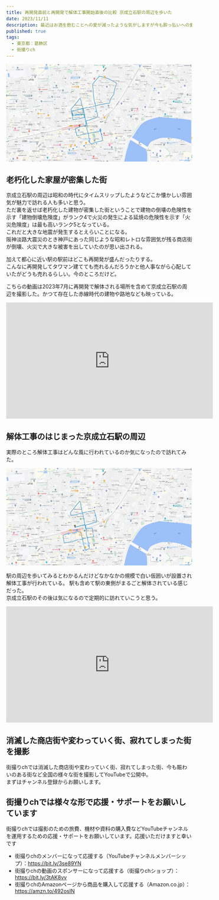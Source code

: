 ```yaml
---
title: 再開発直前と再開発で解体工事開始直後の比較 京成立石駅の周辺を歩いた
date: 2023/11/11
description: 最近はお酒を飲むことへの愛が減ったような気がしますが今も酔っ払いへの愛にあふれた街 八戸の中心街を歩いたときの動画紹介です
published: true
tags:
  - 東京都：葛飾区
  - 街撮りch
---
```


![解体工事直前の京成立石駅](/images/2023/11//keisei_tateishi_map_1.jpg "解体工事直前の京成立石駅")

## 老朽化した家屋が密集した街
京成立石駅の周辺は昭和の時代にタイムスリップしたようなどこか懐かしい雰囲気が魅力で訪れる人も多いと思う。  
ただ裏を返せば老朽化した建物が密集した街ということで建物の倒壊の危険性を示す「建物倒壊危険度」がランク4で火災の発生による延焼の危険性を示す「火災危険度」は最も高いランク5となっている。  
これだと大きな地震が発生するとえらいことになる。  
阪神淡路大震災のとき神戸にあった同じような昭和レトロな雰囲気が残る商店街が倒壊、火災で大きな被害を出していたのが思い出される。

加えて都心に近い駅の駅前はどこも再開発が盛んだったりする。  
こんなに再開発してタワマン建てても売れるんだろうかと他人事ながら心配していたがどうも売れるらしい。今のところだけど。

こちらの動画は2023年7月に再開発で解体される場所を含めて京成立石駅の周辺を撮影した。かつて存在した赤線時代の建物や路地なども映っている。
<div class="youtube">
<iframe width="560" height="315" src="https://www.youtube.com/embed/8y3NlzV1IFI?si=kh--EZHAoFvQEKTI" title="YouTube video player" frameborder="0" allow="accelerometer; autoplay; clipboard-write; encrypted-media; gyroscope; picture-in-picture; web-share" allowfullscreen></iframe>
</div>

<!-- more -->

## 解体工事のはじまった京成立石駅の周辺

実際のところ解体工事はどんな風に行われているのか気になったので訪れてみた。

![解体工事開始直後の京成立石駅](/images/2023/11//keisei_tateishi_map_2.jpg "解体工事開始直後の京成立石駅")

駅の周辺を歩いてみるとわかるんだけどなかなかの規模で白い仮囲いが設置され解体工事が行われている。
駅も含めて駅の東側がまるごと解体されている感じだった。  
京成立石駅のその後は気になるので定期的に訪れていこうと思う。

<div class="youtube">
<iframe width="560" height="315" src="https://www.youtube.com/embed/b_Tjoac3lmI?si=6sEJgqm4BZqzT-lP" title="YouTube video player" frameborder="0" allow="accelerometer; autoplay; clipboard-write; encrypted-media; gyroscope; picture-in-picture; web-share" allowfullscreen></iframe>
</div>

## 消滅した商店街や変わっていく街、寂れてしまった街を撮影

街撮りchでは消滅した商店街や変わっていく街、寂れてしまった街、今も賑わいのある街など全国の様々な街を撮影してYouTubeで公開中。  
まずはチャンネル登録からお願いします。

## 街撮りchでは様々な形で応援・サポートをお願いしています

街撮りchでは撮影のための旅費、機材や資料の購入費などYouTubeチャンネルを運用するための応援・サポートをお願いしています。応援いただけますと幸いです

* 街撮りchのメンバーになって応援する（YouTubeチャンネルメンバーシップ）：https://bit.ly/3se89YN
* 街撮りchの動画のスポンサーになって応援する（街撮りchショップ）：https://bit.ly/3tAK8vv
* 街撮りchのAmazonページから商品を購入して応援する（Amazon.co.jp）：https://amzn.to/492osIN
